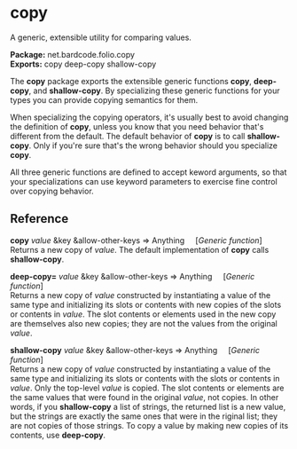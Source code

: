 # copy

A generic, extensible utility for comparing values.

**Package:** net.bardcode.folio.copy<br>
**Exports:** copy deep-copy shallow-copy

The **copy** package exports the extensible generic functions **copy**, **deep-copy**, and **shallow-copy**. By specializing these generic functions for your types you can provide copying semantics for them.

When specializing the copying operators, it's usually best to avoid changing the definition of **copy**, unless you know that you need behavior that's different from the default. The default behavior of **copy** is to call **shallow-copy**. Only if you're sure that's the wrong behavior should you specialize **copy**.

All three generic functions are defined to accept keword arguments, so that your specializations can use keyword parameters to exercise fine control over copying behavior.

## Reference

**copy** *value* &key &allow-other-keys  => Anything  &nbsp;&nbsp;&nbsp;&nbsp;[*Generic function*]<br>
Returns a new copy of *value*. The default implementation of **copy** calls **shallow-copy**.

**deep-copy=** *value* &key &allow-other-keys  => Anything  &nbsp;&nbsp;&nbsp;&nbsp;[*Generic function*]<br>
Returns a new copy of *value* constructed by instantiating a value of the same type and initializing its slots or contents with new copies of the slots or contents in *value*. The slot contents or elements used in the new copy are themselves also new copies; they are not the values from the original *value*.

**shallow-copy** *value* &key &allow-other-keys  => Anything  &nbsp;&nbsp;&nbsp;&nbsp;[*Generic function*]<br>
Returns a new copy of *value* constructed by instantiating a value of the same type and initializing its slots or contents with the slots or contents in *value*. Only the top-level *value* is copied. The slot contents or elements are the same values that were found in the original *value*, not copies. In other words, if you **shallow-copy** a list of strings, the returned list is a new value, but the strings are exactly the same ones that were in the riginal list; they are not copies of those strings. To copy a value by making new copies of its contents, use **deep-copy**.